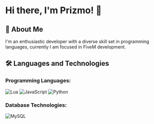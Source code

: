 # Hi there, I'm Prizmo! 👋

## 🚀 About Me
I'm an enthusiastic developer with a diverse skill set in programming languages, currently I am focused in FiveM development.

## 🛠️ Languages and Technologies

### Programming Languages:
![Lua](https://img.shields.io/badge/Lua-2C2D72?style=for-the-badge&logo=lua&logoColor=white)
![JavaScript](https://img.shields.io/badge/JavaScript-F7DF1E?style=for-the-badge&logo=javascript&logoColor=black)
![Python](https://img.shields.io/badge/Python-3776AB?style=for-the-badge&logo=python&logoColor=white)

### Database Technologies:
![MySQL](https://img.shields.io/badge/MySQL-4479A1?style=for-the-badge&logo=mysql&logoColor=white)
